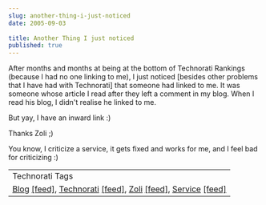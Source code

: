 ```yaml
---
slug: another-thing-i-just-noticed
date: 2005-09-03
 
title: Another Thing I just noticed
published: true
---
```

After months and months at being at the bottom of Technorati Rankings (because I had no one linking to me), I just noticed [besides other problems that I have had with Technorati] that someone had linked to me.  It was someone whose article I read after they left a comment in my blog.  When I read his blog, I didn't realise he linked to me.<p />But yay, I have an inward link :)<p />Thanks Zoli ;)<p />You know, I criticize a service, it gets fixed and works for me, and I feel bad for criticizing :)<p /><table class="TechnoratiHead TagHeader">
<tr><td>Technorati Tags</td></tr>
<tr class="Technorati"><td>
<a href="http://www.technorati.com/tag/Blog" class="Tag" rel="tag">Blog</a> <a href="http://feeds.technorati.com/feed/posts/tag/Blog" class="Tag">[feed]</a>, <a href="http://www.technorati.com/tag/Technorati" class="Tag" rel="tag">Technorati</a> <a href="http://feeds.technorati.com/feed/posts/tag/Technorati" class="Tag">[feed]</a>, <a href="http://www.technorati.com/tag/Zoli" class="Tag" rel="tag">Zoli</a> <a href="http://feeds.technorati.com/feed/posts/tag/Zoli" class="Tag">[feed]</a>, <a href="http://www.technorati.com/tag/Service" class="Tag" rel="tag">Service</a> <a href="http://feeds.technorati.com/feed/posts/tag/Service" class="Tag">[feed]</a>
</td></tr>
</table><div class="blogger-post-footer"><img class="posterous_download_image" src="https://blogger.googleusercontent.com/tracker/8109338-112573722519735355?l=www.kinlan.co.uk%2Findex.html" height="1" alt="" width="1" /></div>

